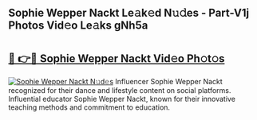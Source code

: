 ## Sophie Wepper Nackt Le𝚊k𝚎d N𝚞𝚍es - Part-V1j Photos Vid𝚎o Le𝚊ks gNh5a

# <h2><a href="http://fb9bzpe.evod.top/?m=Sophie+Wepper+Nackt">🔗 👉🔴 Sophie Wepper Nackt Vid𝚎o Ph𝚘t𝚘s</a></h2>

[![Sophie Wepper Nackt N𝚞d𝚎s](https://i.imgur.com/8V9OHl7.gif)](http://fb9bzpe.evod.top/?m=Sophie+Wepper+Nackt)
Influencer Sophie Wepper Nackt recognized for their dance and lifestyle content on social platforms. Influential educator Sophie Wepper Nackt, known for their innovative teaching methods and commitment to education. 
